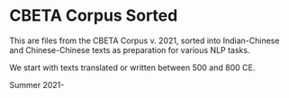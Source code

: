 # CBETA Corpus Sorted

This are files from the CBETA Corpus v. 2021, sorted into Indian-Chinese and Chinese-Chinese texts as preparation for various NLP tasks.

We start with texts translated or written between 500 and 800 CE.

Summer 2021-

